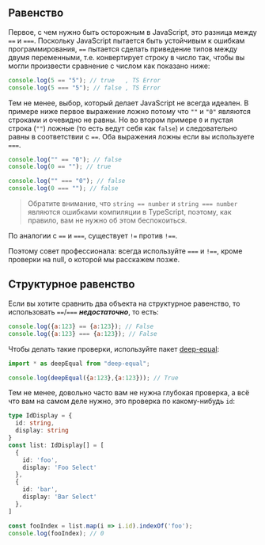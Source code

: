 ## Равенство

Первое, с чем нужно быть осторожным в JavaScript, это разница между `==` и `===`. Поскольку JavaScript пытается быть устойчивым к ошибкам программирования, `==` пытается сделать приведение типов между двумя переменными, т.е. конвертирует строку в число так, чтобы вы могли произвести сравнение с числом как показано ниже:

```js
console.log(5 == "5"); // true   , TS Error
console.log(5 === "5"); // false , TS Error
```

Тем не менее, выбор, который делает JavaScript не всегда идеален. В примере ниже первое выражение ложно потому что `""` и `"0"` являются строками и очевидно не равны. Но во втором примере `0` и пустая строка (`""`) ложные (то есть ведут себя как `false`) и следовательно равны в соответствии с `==`.  Оба выражения ложны если вы используете `===`.

```js
console.log("" == "0"); // false
console.log(0 == ""); // true

console.log("" === "0"); // false
console.log(0 === ""); // false
```

> Обратите внимание, что `string == number` и `string === number` являются ошибками компиляции в TypeScript, поэтому, как правило, вам не нужно об этом беспокоиться.

По аналогии с `==` и `===`, существует `!=` против `!==`.

Поэтому совет профессионала: всегда используйте `===` и `!==`, кроме проверки на null, о которой мы расскажем позже.

## Структурное равенство
Если вы хотите сравнить два объекта на структурное равенство, то использовать `==`/`===` ***недостаточно***, то есть:

```js
console.log({a:123} == {a:123}); // False
console.log({a:123} === {a:123}); // False
```
Чтобы делать такие проверки, используйте пакет [deep-equal](https://www.npmjs.com/package/deep-equal):

```js
import * as deepEqual from "deep-equal";

console.log(deepEqual({a:123},{a:123})); // True
```

Тем не менее, довольно часто вам не нужна глубокая проверка, а всё что вам на самом деле нужно, это проверка по какому-нибудь `id`:

```ts
type IdDisplay = {
  id: string,
  display: string
}
const list: IdDisplay[] = [
  {
    id: 'foo',
    display: 'Foo Select'
  },
  {
    id: 'bar',
    display: 'Bar Select'
  },
]

const fooIndex = list.map(i => i.id).indexOf('foo');
console.log(fooIndex); // 0
```
